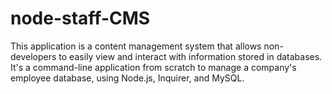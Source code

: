 # node-staff-CMS
This application is a content management system that allows non-developers to easily view and interact with information stored in databases. It's a command-line application from scratch to manage a company's employee database, using Node.js, Inquirer, and MySQL.
